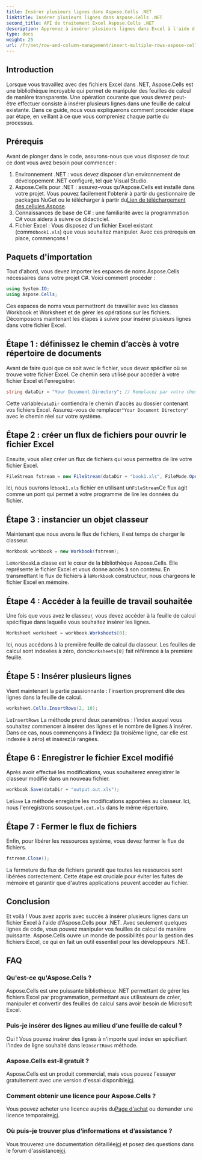 ```yaml
---
title: Insérer plusieurs lignes dans Aspose.Cells .NET
linktitle: Insérer plusieurs lignes dans Aspose.Cells .NET
second_title: API de traitement Excel Aspose.Cells .NET
description: Apprenez à insérer plusieurs lignes dans Excel à l'aide d'Aspose.Cells pour .NET. Suivez notre tutoriel détaillé pour une manipulation transparente des données.
type: docs
weight: 25
url: /fr/net/row-and-column-management/insert-multiple-rows-aspose-cells/
---
```

## Introduction
Lorsque vous travaillez avec des fichiers Excel dans .NET, Aspose.Cells est une bibliothèque incroyable qui permet de manipuler des feuilles de calcul de manière transparente. Une opération courante que vous devrez peut-être effectuer consiste à insérer plusieurs lignes dans une feuille de calcul existante. Dans ce guide, nous vous expliquerons comment procéder étape par étape, en veillant à ce que vous compreniez chaque partie du processus.
## Prérequis
Avant de plonger dans le code, assurons-nous que vous disposez de tout ce dont vous avez besoin pour commencer :
1. Environnement .NET : vous devez disposer d’un environnement de développement .NET configuré, tel que Visual Studio.
2.  Aspose.Cells pour .NET : assurez-vous qu'Aspose.Cells est installé dans votre projet. Vous pouvez facilement l'obtenir à partir du gestionnaire de packages NuGet ou le télécharger à partir du[Lien de téléchargement des cellules Aspose](https://releases.aspose.com/cells/net/).
3. Connaissances de base de C# : une familiarité avec la programmation C# vous aidera à suivre ce didacticiel.
4.  Fichier Excel : Vous disposez d'un fichier Excel existant (comme`book1.xls`) que vous souhaitez manipuler. 
Avec ces prérequis en place, commençons !
## Paquets d'importation
Tout d'abord, vous devez importer les espaces de noms Aspose.Cells nécessaires dans votre projet C#. Voici comment procéder :
```csharp
using System.IO;
using Aspose.Cells;
```
Ces espaces de noms vous permettront de travailler avec les classes Workbook et Worksheet et de gérer les opérations sur les fichiers. Décomposons maintenant les étapes à suivre pour insérer plusieurs lignes dans votre fichier Excel.
## Étape 1 : définissez le chemin d’accès à votre répertoire de documents
Avant de faire quoi que ce soit avec le fichier, vous devez spécifier où se trouve votre fichier Excel. Ce chemin sera utilisé pour accéder à votre fichier Excel et l'enregistrer.
```csharp
string dataDir = "Your Document Directory"; // Remplacez par votre chemin réel
```
 Cette variable`dataDir` contiendra le chemin d'accès au dossier contenant vos fichiers Excel. Assurez-vous de remplacer`"Your Document Directory"` avec le chemin réel sur votre système.
## Étape 2 : créer un flux de fichiers pour ouvrir le fichier Excel
Ensuite, vous allez créer un flux de fichiers qui vous permettra de lire votre fichier Excel.
```csharp
FileStream fstream = new FileStream(dataDir + "book1.xls", FileMode.Open);
```
 Ici, nous ouvrons le`book1.xls` fichier en utilisant un`FileStream`Ce flux agit comme un pont qui permet à votre programme de lire les données du fichier.
## Étape 3 : instancier un objet classeur
Maintenant que nous avons le flux de fichiers, il est temps de charger le classeur.
```csharp
Workbook workbook = new Workbook(fstream);
```
 Le`Workbook`La classe est le cœur de la bibliothèque Aspose.Cells. Elle représente le fichier Excel et vous donne accès à son contenu. En transmettant le flux de fichiers à la`Workbook` constructeur, nous chargeons le fichier Excel en mémoire.
## Étape 4 : Accéder à la feuille de travail souhaitée
Une fois que vous avez le classeur, vous devez accéder à la feuille de calcul spécifique dans laquelle vous souhaitez insérer les lignes.
```csharp
Worksheet worksheet = workbook.Worksheets[0];
```
 Ici, nous accédons à la première feuille de calcul du classeur. Les feuilles de calcul sont indexées à zéro, donc`Worksheets[0]` fait référence à la première feuille.
## Étape 5 : Insérer plusieurs lignes
Vient maintenant la partie passionnante : l’insertion proprement dite des lignes dans la feuille de calcul.
```csharp
worksheet.Cells.InsertRows(2, 10);
```
 Le`InsertRows` La méthode prend deux paramètres : l'index auquel vous souhaitez commencer à insérer des lignes et le nombre de lignes à insérer. Dans ce cas, nous commençons à l'index`2` (la troisième ligne, car elle est indexée à zéro) et insérez`10` rangées.
## Étape 6 : Enregistrer le fichier Excel modifié
Après avoir effectué les modifications, vous souhaiterez enregistrer le classeur modifié dans un nouveau fichier.
```csharp
workbook.Save(dataDir + "output.out.xls");
```
 Le`Save` La méthode enregistre les modifications apportées au classeur. Ici, nous l'enregistrons sous`output.out.xls` dans le même répertoire. 
## Étape 7 : Fermer le flux de fichiers
Enfin, pour libérer les ressources système, vous devez fermer le flux de fichiers.
```csharp
fstream.Close();
```
La fermeture du flux de fichiers garantit que toutes les ressources sont libérées correctement. Cette étape est cruciale pour éviter les fuites de mémoire et garantir que d'autres applications peuvent accéder au fichier.
## Conclusion
Et voilà ! Vous avez appris avec succès à insérer plusieurs lignes dans un fichier Excel à l'aide d'Aspose.Cells pour .NET. Avec seulement quelques lignes de code, vous pouvez manipuler vos feuilles de calcul de manière puissante. Aspose.Cells ouvre un monde de possibilités pour la gestion des fichiers Excel, ce qui en fait un outil essentiel pour les développeurs .NET.
## FAQ
### Qu'est-ce qu'Aspose.Cells ?
Aspose.Cells est une puissante bibliothèque .NET permettant de gérer les fichiers Excel par programmation, permettant aux utilisateurs de créer, manipuler et convertir des feuilles de calcul sans avoir besoin de Microsoft Excel.
### Puis-je insérer des lignes au milieu d’une feuille de calcul ?
 Oui ! Vous pouvez insérer des lignes à n'importe quel index en spécifiant l'index de ligne souhaité dans le`InsertRows` méthode.
### Aspose.Cells est-il gratuit ?
Aspose.Cells est un produit commercial, mais vous pouvez l'essayer gratuitement avec une version d'essai disponible[ici](https://releases.aspose.com/).
### Comment obtenir une licence pour Aspose.Cells ?
 Vous pouvez acheter une licence auprès du[Page d'achat](https://purchase.aspose.com/buy) ou demander une licence temporaire[ici](https://purchase.aspose.com/temporary-license/).
### Où puis-je trouver plus d’informations et d’assistance ?
 Vous trouverez une documentation détaillée[ici](https://reference.aspose.com/cells/net/) et posez des questions dans le forum d'assistance[ici](https://forum.aspose.com/c/cells/9).